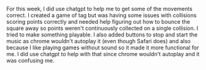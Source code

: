 For this week, I did use chatgpt to help me to get some of the movements correct. I created a game of tag but was having some issues with collisions scoring points correctly and needed help figuring out how to bounce the square away so points weren't continuously collected on a single collision. I tried to make something playable. I also added buttons to stop and start the music as chrome wouldn't autoplay it (even though Safari does) and also because I like playing games without sound so it made it more functional for me. I did use chatgpt to help with that since chrome wouldn't autoplay and it was confusing me. 